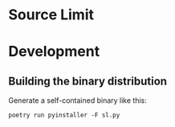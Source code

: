 # Source Limit

# Development

## Building the binary distribution

Generate a self-contained binary like this:

```shell
poetry run pyinstaller -F sl.py
```
